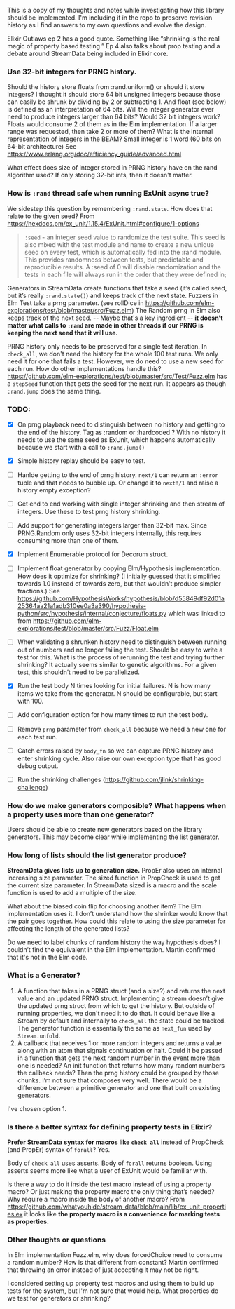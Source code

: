 This is a copy of my thoughts and notes while investigating how this library should be implemented. I'm including it in the repo to preserve revision history as I find answers to my own questions and evolve the design.

Elixir Outlaws ep 2 has a good quote. Something like “shrinking is the real magic of property based testing.” Ep 4 also talks about prop testing and a debate around StreamData being included in Elixir core.

### Use 32-bit integers for PRNG history.

Should the history store floats from :rand.uniform() or should it store integers? I thought it should store 64 bit unsigned integers because those can easily be shrunk by dividing by 2 or subtracting 1. And float (see below) is defined as an interpretation of 64 bits. Will the integer generator ever need to produce integers larger than 64 bits?
Would 32 bit integers work? Floats would consume 2 of them as in the Elm implementation. If a larger range was requested, then take 2 or more of them? What is the internal representation of integers in the BEAM? Small integer is 1 word (60 bits on 64-bit architecture) See https://www.erlang.org/doc/efficiency_guide/advanced.html

What effect does size of integer stored in PRNG history have on the rand algorithm used? If only storing 32-bit ints, then it doesn't matter.

### How is `:rand` thread safe when running ExUnit async true?

We sidestep this question by remembering `:rand.state`.
How does that relate to the given seed?
From https://hexdocs.pm/ex_unit/1.15.4/ExUnit.html#configure/1-options
> `:seed` - an integer seed value to randomize the test suite. This seed is also mixed with the test module and name to create a new unique seed on every test, which is automatically fed into the :rand module. This provides randomness between tests, but predictable and reproducible results. A :seed of 0 will disable randomization and the tests in each file will always run in the order that they were defined in;

Generators in StreamData create functions that take a seed (it’s called seed,
but it’s really `:rand.state()`) and keeps track of the next state. Fuzzers in Elm Test take a prng parameter. (see rollDice in https://github.com/elm-explorations/test/blob/master/src/Fuzz.elm)
The Random prng in Elm also keeps track of the next seed. -- Maybe that's a key ingredient --
**it doesn't matter what calls to `:rand` are made in other threads if our PRNG is keeping the next seed that it will use.**

PRNG history only needs to be preserved for a single test iteration. In `check_all`, we don't need the history for the whole 100 test runs. We only need it for one that fails a test. 
However, we do need to use a new seed for each run. How do other implementations handle this? https://github.com/elm-explorations/test/blob/master/src/Test/Fuzz.elm has a `stepSeed` function that gets the seed for the next run. It appears as though `:rand.jump` does the same thing.

### TODO:

- [x] On prng playback need to distinguish between no history and getting to the end of the history. Tag as :random or :hardcoded ?
With no history it needs to use the same seed as ExUnit, which happens automatically because we start with a call to `:rand.jump()`

- [x] Simple history replay should be easy to test.

- [ ] Hanlde getting to the end of prng history. `next/1` can return an `:error` tuple and that needs to bubble up. Or change it to `next!/1` and raise a history empty exception?

- [ ] Get end to end working with single integer shrinking and then stream of integers. Use these to test prng history shrinking.

- [ ] Add support for generating integers larger than 32-bit max. Since PRNG.Random only uses 32-bit integers internally, this requires consuming more than one of them.

- [x] Implement Enumerable protocol for Decorum struct.

- [ ] Implement float generator by copying Elm/Hypothesis implementation. How does it optimize for shrinking? (I initially guessed that it simplified towards 1.0 instead of towards zero, but that wouldn’t produce simpler fractions.) See https://github.com/HypothesisWorks/hypothesis/blob/d55849df92d01a25364aa21a1adb310ee0a3a390/hypothesis-python/src/hypothesis/internal/conjecture/floats.py which was linked to from https://github.com/elm-explorations/test/blob/master/src/Fuzz/Float.elm

- [ ] When validating a shrunken history need to distinguish between running out of numbers and no longer failing the test. Should be easy to write a test for this. What is the process of rerunning the test and trying further shrinking? It actually seems similar to genetic algorithms. For a given test, this shouldn’t need to be parallelized.

- [x] Run the test body N times looking for initial failures. N is how many items we take from the generator. N should be configurable, but start with 100.

- [ ] Add configuration option for how many times to run the test body.

- [ ] Remove `prng` parameter from `check_all` because we need a new one for each test run.

- [ ] Catch errors raised by `body_fn` so we can capture PRNG history and enter shrinking cycle. Also raise our own exception type that has good debug output.

- [ ] Run the shrinking challenges (https://github.com/jlink/shrinking-challenge)

### How do we make generators composible? What happens when a property uses more than one generator?

Users should be able to create new generators based on the library generators. This may become clear while implementing the list generator.

### How long of lists should the list generator produce?
**StreamData gives lists up to generation size.**
PropEr also uses an internal increasing size parameter. The sized function in PropCheck is used to get the current size parameter. In StreamData sized is a macro and the scale function is used to add a multiple of the size.

What about the biased coin flip for choosing another item? The Elm implementation uses it.
I don’t understand how the shrinker would know that the pair goes together. How could this relate to using the size parameter for affecting the length of the generated lists?

Do we need to label chunks of random history the way hypothesis does? I couldn’t find the equivalent in the Elm implementation. Martin confirmed that it's not in the Elm code.

### What is a Generator?

1. A function that takes in a PRNG struct (and a size?) and returns the next value and an updated PRNG struct. Implementing a stream doesn’t give the updated prng struct from which to get the history. But outside of running properties, we don't need it to do that. 
It could behave like a Stream by default and internally to `check_all` the state could be tracked. The generator function is essentially the same as `next_fun` used by `Stream.unfold`.
2. A callback that receives 1 or more random integers and returns a value along
with an atom that signals continuation or halt. Could it be passed in a function that gets the next random number in the event more than one is needed? An init function that returns how many random numbers the callback needs? Then the prng history could be grouped by those chunks. I’m not sure that composes very well. There would be a difference between a primitive generator and one that built on existing generators.

I've chosen option 1.

### Is there a better syntax for defining property tests in Elixir?

**Prefer StreamData syntax for macros like `check all`** instead of PropCheck (and PropEr) syntax of `forall`? Yes.

Body of `check all` uses asserts. Body of `forall` returns boolean. Using asserts seems more like what a user of ExUnit would be familiar with.

Is there a way to do it inside the test macro instead of using a property macro? Or just making the property macro the only thing that’s needed? Why require a macro inside the body of another macro? From https://github.com/whatyouhide/stream_data/blob/main/lib/ex_unit_properties.ex it looks like 
**the property macro is a convenience for marking tests as properties.**

### Other thoughts or questions

In Elm implementation Fuzz.elm, why does forcedChoice need to consume a random number? How is that different from constant? Martin confirmed that throwing an error instead of just accepting it may not be right.

I considered setting up property test macros and using them to build up tests for the system, but I'm not sure that would help. What properties do we test for generators or shrinking? 
